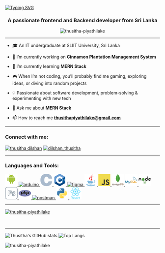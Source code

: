 <!-- Typing animation -->

[![Typing SVG](https://readme-typing-svg.herokuapp.com?font=Fira+Code&size=28&pause=1000&color=36BCF7&width=600&lines=Hey+there!+I'm+Thusitha+👋;An+IT+Undergraduate+at+SLIIT+🎓;Passionate+about+Software+Development+💻;Always+Coding+%26+Learning+🚀)](https://git.io/typing-svg)


<h3 align="center">A passionate frontend and Backend developer from Sri Lanka</h3>

<p align="center"> 
  <img src="https://komarev.com/ghpvc/?username=thusitha-piyathilake&label=Profile%20views&color=0e75b6&style=flat" alt="thusitha-piyathilake" /> 
</p>




 ---

- 🎓 An IT undergraduate at SLIIT University, Sri Lanka

- 🔭 I’m currently working on **Cinnamon Plantation Management System**

- 🌱 I’m currently learning **MERN Stack**

- 🎮 When I’m not coding, you’ll probably find me gaming, exploring ideas, or diving into random projects
  
- 💡 Passionate about software development, problem-solving & experimenting with new tech

- 💬 Ask me about **MERN Stack**

- 📫 How to reach me **thusithapiyathilake@gmail.com**

---

<h3 align="left">Connect with me:</h3>
<p align="left">
<a href="https://fb.com/thusitha dilshan" target="blank"><img align="center" src="https://raw.githubusercontent.com/rahuldkjain/github-profile-readme-generator/master/src/images/icons/Social/facebook.svg" alt="thusitha dilshan" height="30" width="40" /></a>
<a href="https://instagram.com/dilshan_thusitha" target="blank"><img align="center" src="https://raw.githubusercontent.com/rahuldkjain/github-profile-readme-generator/master/src/images/icons/Social/instagram.svg" alt="dilshan_thusitha" height="30" width="40" /></a>
</p>

---

<h3 align="left">Languages and Tools:</h3>
<p align="left"> <a href="https://developer.android.com" target="_blank" rel="noreferrer"> <img src="https://raw.githubusercontent.com/devicons/devicon/master/icons/android/android-original-wordmark.svg" alt="android" width="40" height="40"/> </a> <a href="https://www.arduino.cc/" target="_blank" rel="noreferrer"> <img src="https://cdn.worldvectorlogo.com/logos/arduino-1.svg" alt="arduino" width="40" height="40"/> </a> <a href="https://www.cprogramming.com/" target="_blank" rel="noreferrer"> <img src="https://raw.githubusercontent.com/devicons/devicon/master/icons/c/c-original.svg" alt="c" width="40" height="40"/> </a> <a href="https://www.w3schools.com/cpp/" target="_blank" rel="noreferrer"> <img src="https://raw.githubusercontent.com/devicons/devicon/master/icons/cplusplus/cplusplus-original.svg" alt="cplusplus" width="40" height="40"/> </a> <a href="https://www.figma.com/" target="_blank" rel="noreferrer"> <img src="https://www.vectorlogo.zone/logos/figma/figma-icon.svg" alt="figma" width="40" height="40"/> </a> <a href="https://www.java.com" target="_blank" rel="noreferrer"> <img src="https://raw.githubusercontent.com/devicons/devicon/master/icons/java/java-original.svg" alt="java" width="40" height="40"/> </a> <a href="https://developer.mozilla.org/en-US/docs/Web/JavaScript" target="_blank" rel="noreferrer"> <img src="https://raw.githubusercontent.com/devicons/devicon/master/icons/javascript/javascript-original.svg" alt="javascript" width="40" height="40"/> </a> <a href="https://www.mongodb.com/" target="_blank" rel="noreferrer"> <img src="https://raw.githubusercontent.com/devicons/devicon/master/icons/mongodb/mongodb-original-wordmark.svg" alt="mongodb" width="40" height="40"/> </a> <a href="https://www.mysql.com/" target="_blank" rel="noreferrer"> <img src="https://raw.githubusercontent.com/devicons/devicon/master/icons/mysql/mysql-original-wordmark.svg" alt="mysql" width="40" height="40"/> </a> <a href="https://nodejs.org" target="_blank" rel="noreferrer"> <img src="https://raw.githubusercontent.com/devicons/devicon/master/icons/nodejs/nodejs-original-wordmark.svg" alt="nodejs" width="40" height="40"/> </a> <a href="https://www.photoshop.com/en" target="_blank" rel="noreferrer"> <img src="https://raw.githubusercontent.com/devicons/devicon/master/icons/photoshop/photoshop-line.svg" alt="photoshop" width="40" height="40"/> </a> <a href="https://www.php.net" target="_blank" rel="noreferrer"> <img src="https://raw.githubusercontent.com/devicons/devicon/master/icons/php/php-original.svg" alt="php" width="40" height="40"/> </a> <a href="https://postman.com" target="_blank" rel="noreferrer"> <img src="https://www.vectorlogo.zone/logos/getpostman/getpostman-icon.svg" alt="postman" width="40" height="40"/> </a> <a href="https://www.python.org" target="_blank" rel="noreferrer"> <img src="https://raw.githubusercontent.com/devicons/devicon/master/icons/python/python-original.svg" alt="python" width="40" height="40"/> </a> <a href="https://reactjs.org/" target="_blank" rel="noreferrer"> <img src="https://raw.githubusercontent.com/devicons/devicon/master/icons/react/react-original-wordmark.svg" alt="react" width="40" height="40"/> </a> </p>

---
<p align="left"> <a href="https://github.com/ryo-ma/github-profile-trophy"><img src="https://github-profile-trophy.vercel.app/?username=thusitha-piyathilake" alt="thusitha-piyathilake" /></a> </p>

<p align="left"> <a href="https://twitter.com/" target="blank"><img src="https://img.shields.io/twitter/follow/?logo=twitter&style=for-the-badge" alt="" /></a> </p>

---

  ![Thusitha's GitHub stats](https://github-readme-stats.vercel.app/api?username=thusitha-piyathilake&show_icons=true&theme=tokyonight)
![Top Langs](https://github-readme-stats.vercel.app/api/top-langs/?username=thusitha-piyathilake&layout=compact&theme=tokyonight)

<p><img align="center" src="https://github-readme-streak-stats.herokuapp.com/?user=thusitha-piyathilake&" alt="thusitha-piyathilake" /></p>
